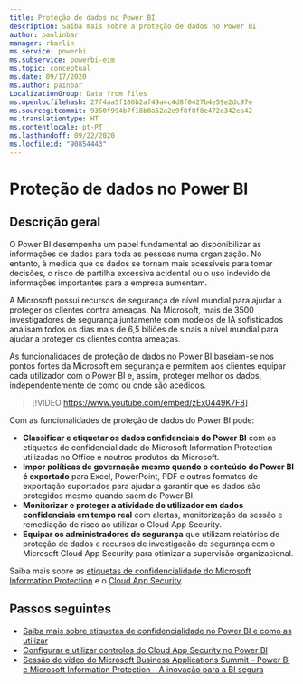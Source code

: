```yaml
---
title: Proteção de dados no Power BI
description: Saiba mais sobre a proteção de dados no Power BI
author: paulinbar
manager: rkarlin
ms.service: powerbi
ms.subservice: powerbi-eim
ms.topic: conceptual
ms.date: 09/17/2020
ms.author: painbar
LocalizationGroup: Data from files
ms.openlocfilehash: 27f4aa5f186b2af49a4c4d8f0427b4e59e2dc97e
ms.sourcegitcommit: 9350f994b7f18b0a52a2e9f8f8f8e472c342ea42
ms.translationtype: HT
ms.contentlocale: pt-PT
ms.lasthandoff: 09/22/2020
ms.locfileid: "90854443"
---
```

# <a name="data-protection-in-power-bi"></a>Proteção de dados no Power BI

## <a name="overview"></a>Descrição geral

O Power BI desempenha um papel fundamental ao disponibilizar as informações de dados para toda as pessoas numa organização. No entanto, à medida que os dados se tornam mais acessíveis para tomar decisões, o risco de partilha excessiva acidental ou o uso indevido de informações importantes para a empresa aumentam.

A Microsoft possui recursos de segurança de nível mundial para ajudar a proteger os clientes contra ameaças. Na Microsoft, mais de 3500 investigadores de segurança juntamente com modelos de IA sofisticados analisam todos os dias mais de 6,5 biliões de sinais a nível mundial para ajudar a proteger os clientes contra ameaças.

As funcionalidades de proteção de dados no Power BI baseiam-se nos pontos fortes da Microsoft em segurança e permitem aos clientes equipar cada utilizador com o Power BI e, assim, proteger melhor os dados, independentemente de como ou onde são acedidos.


>[!VIDEO https://www.youtube.com/embed/zEx0449K7F8]

Com as funcionalidades de proteção de dados do Power BI pode:

* **Classificar e etiquetar os dados confidenciais do Power BI** com as etiquetas de confidencialidade do Microsoft Information Protection utilizadas no Office e noutros produtos da Microsoft.  
* **Impor políticas de governação mesmo quando o conteúdo do Power BI é exportado** para Excel, PowerPoint, PDF e outros formatos de exportação suportados para ajudar a garantir que os dados são protegidos mesmo quando saem do Power BI.
* **Monitorizar e proteger a atividade do utilizador em dados confidenciais em tempo real** com alertas, monitorização da sessão e remediação de risco ao utilizar o Cloud App Security.
* **Equipar os administradores de segurança** que utilizam relatórios de proteção de dados e recursos de investigação de segurança com o Microsoft Cloud App Security para otimizar a supervisão organizacional.

Saiba mais sobre as [etiquetas de confidencialidade do Microsoft Information Protection](/microsoft-365/compliance/sensitivity-labels?view=o365-worldwide) e o [Cloud App Security](/cloud-app-security/what-is-cloud-app-security).


## <a name="next-steps"></a>Passos seguintes

* [Saiba mais sobre etiquetas de confidencialidade no Power BI e como as utilizar](service-security-sensitivity-label-overview.md)
* [Configurar e utilizar controlos do Cloud App Security no Power BI](service-security-using-microsoft-cloud-app-security-controls.md)
* [Sessão de vídeo do Microsoft Business Applications Summit – Power BI e Microsoft Information Protection – A inovação para a BI segura](https://mymbas.microsoft.com/sessions/f30c8368-6590-4be3-80d4-2bc677f596a4?source=sessions)